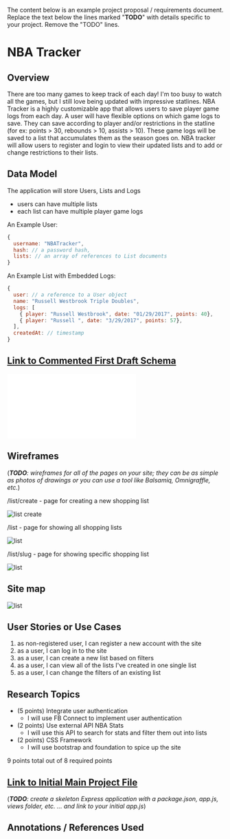 The content below is an example project proposal / requirements document. Replace the text below the lines marked "__TODO__" with details specific to your project. Remove the "TODO" lines.


# NBA Tracker 

## Overview

There are too many games to keep track of each day! I'm too busy to watch all the games, but I still love being updated with impressive statlines. NBA Tracker is a highly customizable app that allows users to save player game logs from each day. A user will have flexible options on which game logs to save. They can save according to player and/or restrictions in the statline (for ex: points > 30, rebounds > 10, assists > 10). These game logs will be saved to a list that accumulates them as the season goes on. NBA tracker will allow users to register and login to view their updated lists and to add or change restrictions to their lists.


## Data Model

The application will store Users, Lists and Logs

* users can have multiple lists
* each list can have multiple player game logs

An Example User:

```javascript
{
  username: "NBATracker",
  hash: // a password hash,
  lists: // an array of references to List documents
}
```

An Example List with Embedded Logs:

```javascript
{
  user: // a reference to a User object
  name: "Russell Westbrook Triple Doubles",
  logs: [
    { player: "Russell Westbrook", date: "01/29/2017", points: 40},
    { player: "Russell ", date: "3/29/2017", points: 57},
  ],
  createdAt: // timestamp
}
```


## [Link to Commented First Draft Schema](db.js) 

![list](/db.js)

## Wireframes

(___TODO__: wireframes for all of the pages on your site; they can be as simple as photos of drawings or you can use a tool like Balsamiq, Omnigraffle, etc._)

/list/create - page for creating a new shopping list

![list create](documentation/list-create2.jpg)

/list - page for showing all shopping lists

![list](documentation/list.jpg)

/list/slug - page for showing specific shopping list

![list](documentation/link:slug.jpg)

## Site map

![list](documentation/map.jpg)

## User Stories or Use Cases

1. as non-registered user, I can register a new account with the site
2. as a user, I can log in to the site
3. as a user, I can create a new list based on filters
4. as a user, I can view all of the lists I've created in one single list
5. as a user, I can change the filters of an existing list

## Research Topics

* (5 points) Integrate user authentication
    * I will use FB Connect to implement user authentication
* (2 points) Use external API NBA Stats
    * I will use this API to search for stats and filter them out into lists
* (2 points) CSS Framework
    * I will use bootstrap and foundation to spice up the site

9 points total out of 8 required points


## [Link to Initial Main Project File](app.js) 

(___TODO__: create a skeleton Express application with a package.json, app.js, views folder, etc. ... and link to your initial app.js_)

## Annotations / References Used
